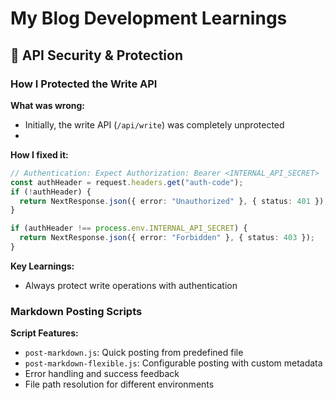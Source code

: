 # My Blog Development Learnings

## 🔐 API Security & Protection

### How I Protected the Write API

**What was wrong:**

- Initially, the write API (`/api/write`) was completely unprotected
-
**How I fixed it:**

```typescript
// Authentication: Expect Authorization: Bearer <INTERNAL_API_SECRET>
const authHeader = request.headers.get("auth-code");
if (!authHeader) {
  return NextResponse.json({ error: "Unauthorized" }, { status: 401 });
}

if (authHeader !== process.env.INTERNAL_API_SECRET) {
  return NextResponse.json({ error: "Forbidden" }, { status: 403 });
}
```

**Key Learnings:**

- Always protect write operations with authentication

### Markdown Posting Scripts

**Script Features:**

- `post-markdown.js`: Quick posting from predefined file
- `post-markdown-flexible.js`: Configurable posting with custom metadata
- Error handling and success feedback
- File path resolution for different environments

